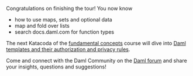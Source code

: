 Congratulations on finishing the tour! You now know

  - how to use maps, sets and optional data
  - map and fold over lists
  - search docs.daml.com for function types

The next Katacoda of the [fundamental concepts](https://digitalasset.com/developers/interactive-tutorials/fundamental-concepts) course
will dive into [Daml templates and their authorization and privacy
rules](https://digitalasset.com/developers/interactive-tutorials/fundamental-concepts/template-authorization).

Come and connect with the Daml Community on the [Daml forum](https://discuss.daml.com) and share
your insights, questions and suggestions!
